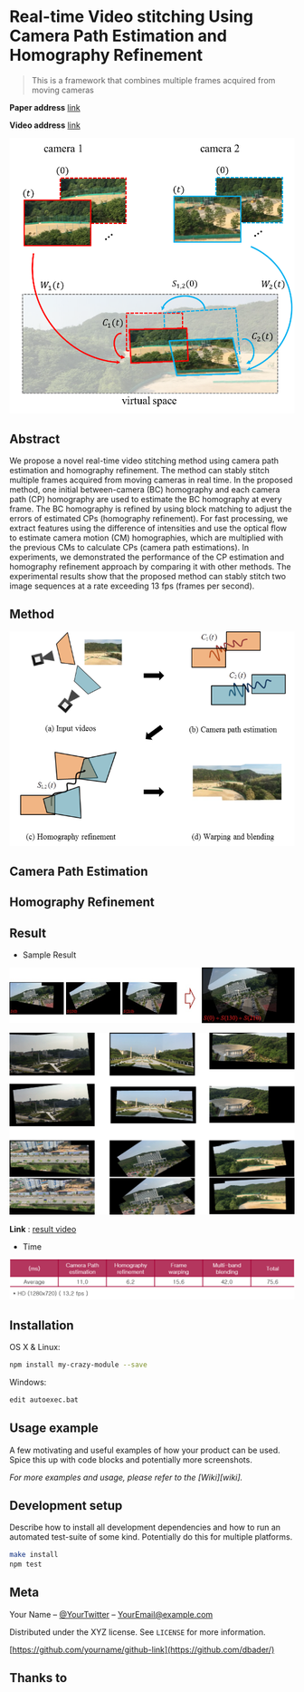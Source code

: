 # Real-time Video stitching Using Camera Path Estimation and Homography Refinement
> This is a framework that combines multiple frames acquired from moving cameras

**Paper address** [link](http://www.mdpi.com/2073-8994/10/1/4) 

**Video address** [link](https://sites.google.com/site/khuaris/home/video-stitching)



![head](\image\abstract.png)



## Abstract

  We propose a novel real-time video stitching method using camera path estimation and homography refinement. The method can stably stitch multiple frames acquired from moving cameras in real time. In the proposed method, one initial between-camera (BC) homography and each camera path (CP) homography are used to estimate the BC homography at every frame. The BC homography is refined by using block matching to adjust the errors of estimated CPs (homography refinement). For fast processing, we extract features using the difference of intensities and use the optical flow to estimate camera motion (CM) homographies, which are multiplied with the previous CMs to calculate CPs (camera path estimations). In experiments, we demonstrated the performance of the CP estimation and homography refinement approach by comparing it with other methods. The experimental results show that the proposed method can stably stitch two image sequences at a rate exceeding 13 fps (frames per second).



## Method

![head](\image\method.png)







## Camera Path Estimation



## Homography Refinement



## Result

- Sample Result

![head](\image\result2.png)

![head](\image\result.png)

**Link** : [result video](https://sites.google.com/site/khuaris/home/video-stitching)



- Time


![head](\image\result3.png)


## Installation

OS X & Linux:

```sh
npm install my-crazy-module --save
```

Windows:

```sh
edit autoexec.bat
```

## Usage example

A few motivating and useful examples of how your product can be used. Spice this up with code blocks and potentially more screenshots.

_For more examples and usage, please refer to the [Wiki][wiki]._

## Development setup

Describe how to install all development dependencies and how to run an automated test-suite of some kind. Potentially do this for multiple platforms.

```sh
make install
npm test
```



## Meta

Your Name – [@YourTwitter](https://twitter.com/dbader_org) – YourEmail@example.com

Distributed under the XYZ license. See ``LICENSE`` for more information.

[https://github.com/yourname/github-link](https://github.com/dbader/)



## Thanks to



